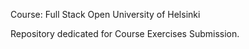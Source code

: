 Course: Full Stack Open
University of Helsinki

Repository dedicated for Course Exercises Submission.

